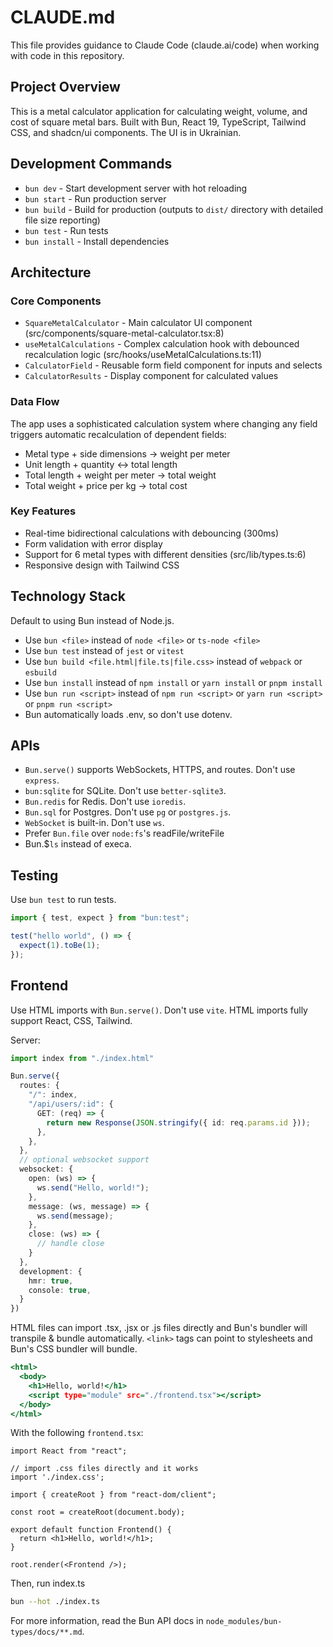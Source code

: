 # CLAUDE.md

This file provides guidance to Claude Code (claude.ai/code) when working with code in this repository.

## Project Overview

This is a metal calculator application for calculating weight, volume, and cost of square metal bars. Built with Bun, React 19, TypeScript, Tailwind CSS, and shadcn/ui components. The UI is in Ukrainian.

## Development Commands

- `bun dev` - Start development server with hot reloading
- `bun start` - Run production server  
- `bun build` - Build for production (outputs to `dist/` directory with detailed file size reporting)
- `bun test` - Run tests
- `bun install` - Install dependencies

## Architecture

### Core Components
- `SquareMetalCalculator` - Main calculator UI component (src/components/square-metal-calculator.tsx:8)
- `useMetalCalculations` - Complex calculation hook with debounced recalculation logic (src/hooks/useMetalCalculations.ts:11)
- `CalculatorField` - Reusable form field component for inputs and selects
- `CalculatorResults` - Display component for calculated values

### Data Flow
The app uses a sophisticated calculation system where changing any field triggers automatic recalculation of dependent fields:
- Metal type + side dimensions → weight per meter
- Unit length + quantity ↔ total length  
- Total length + weight per meter → total weight
- Total weight + price per kg → total cost

### Key Features
- Real-time bidirectional calculations with debouncing (300ms)
- Form validation with error display
- Support for 6 metal types with different densities (src/lib/types.ts:6)
- Responsive design with Tailwind CSS

## Technology Stack

Default to using Bun instead of Node.js.

- Use `bun <file>` instead of `node <file>` or `ts-node <file>`
- Use `bun test` instead of `jest` or `vitest`
- Use `bun build <file.html|file.ts|file.css>` instead of `webpack` or `esbuild`
- Use `bun install` instead of `npm install` or `yarn install` or `pnpm install`
- Use `bun run <script>` instead of `npm run <script>` or `yarn run <script>` or `pnpm run <script>`
- Bun automatically loads .env, so don't use dotenv.

## APIs

- `Bun.serve()` supports WebSockets, HTTPS, and routes. Don't use `express`.
- `bun:sqlite` for SQLite. Don't use `better-sqlite3`.
- `Bun.redis` for Redis. Don't use `ioredis`.
- `Bun.sql` for Postgres. Don't use `pg` or `postgres.js`.
- `WebSocket` is built-in. Don't use `ws`.
- Prefer `Bun.file` over `node:fs`'s readFile/writeFile
- Bun.$`ls` instead of execa.

## Testing

Use `bun test` to run tests.

```ts#index.test.ts
import { test, expect } from "bun:test";

test("hello world", () => {
  expect(1).toBe(1);
});
```

## Frontend

Use HTML imports with `Bun.serve()`. Don't use `vite`. HTML imports fully support React, CSS, Tailwind.

Server:

```ts#index.ts
import index from "./index.html"

Bun.serve({
  routes: {
    "/": index,
    "/api/users/:id": {
      GET: (req) => {
        return new Response(JSON.stringify({ id: req.params.id }));
      },
    },
  },
  // optional websocket support
  websocket: {
    open: (ws) => {
      ws.send("Hello, world!");
    },
    message: (ws, message) => {
      ws.send(message);
    },
    close: (ws) => {
      // handle close
    }
  },
  development: {
    hmr: true,
    console: true,
  }
})
```

HTML files can import .tsx, .jsx or .js files directly and Bun's bundler will transpile & bundle automatically. `<link>` tags can point to stylesheets and Bun's CSS bundler will bundle.

```html#index.html
<html>
  <body>
    <h1>Hello, world!</h1>
    <script type="module" src="./frontend.tsx"></script>
  </body>
</html>
```

With the following `frontend.tsx`:

```tsx#frontend.tsx
import React from "react";

// import .css files directly and it works
import './index.css';

import { createRoot } from "react-dom/client";

const root = createRoot(document.body);

export default function Frontend() {
  return <h1>Hello, world!</h1>;
}

root.render(<Frontend />);
```

Then, run index.ts

```sh
bun --hot ./index.ts
```

For more information, read the Bun API docs in `node_modules/bun-types/docs/**.md`.
